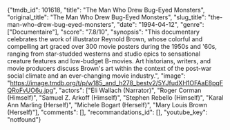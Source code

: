 {"tmdb_id": 101618, "title": "The Man Who Drew Bug-Eyed Monsters", "original_title": "The Man Who Drew Bug-Eyed Monsters", "slug_title": "the-man-who-drew-bug-eyed-monsters", "date": "1994-04-12", "genre": ["Documentaire"], "score": "7.8/10", "synopsis": "This documentary celebrates the work of illustrator Reynold Brown, whose colorful and compelling art graced over 300 movie posters during the 1950s and '60s, ranging from star-studded westerns and studio epics to sensational creature features and low-budget B-movies. Art historians, writers, and movie producers discuss Brown's art within the context of the post-war social climate and an ever-changing movie industry.", "image": "https://image.tmdb.org/t/p/w185_and_h278_bestv2/5YJfudXH1OFAaE8pqFQRoFvUO6u.jpg", "actors": ["Eli Wallach (Narrator)", "Roger Corman (Himself)", "Samuel Z. Arkoff (Himself)", "Stephen Rebello (Himself)", "Karal Ann Marling (Herself)", "Michele Bogart (Herself)", "Mary Louis Brown (Herself)"], "comments": [], "recommandations_id": [], "youtube_key": "notfound"}